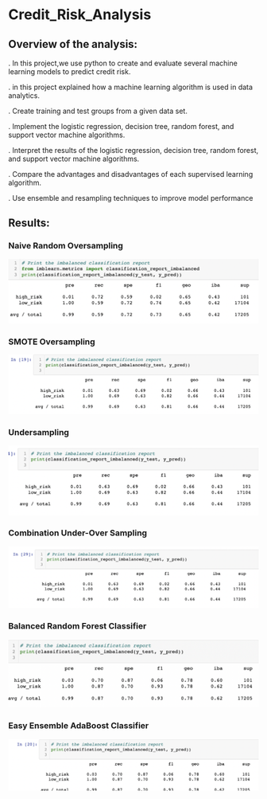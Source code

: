 # Credit_Risk_Analysis

## Overview of the analysis:

. In this project,we use python to create and evaluate several machine learning models to predict credit risk.

. in this project explained how a machine learning algorithm is used in data analytics.

. Create training and test groups from a given data set.

. Implement the logistic regression, decision tree, random forest, and support vector machine algorithms.

. Interpret the results of the logistic regression, decision tree, random forest, and support vector machine algorithms.

. Compare the advantages and disadvantages of each supervised learning algorithm.

. Use ensemble and resampling techniques to improve model performance

## Results:

 ### Naive Random Oversampling
 
 ![naive](https://github.com/TahaniSury/Credit_Risk_Analysis/blob/main/Images/naive.png)

### SMOTE Oversampling

 ![smote](https://github.com/TahaniSury/Credit_Risk_Analysis/blob/main/Images/smote.png)
 
### Undersampling

 ![undersampling](https://github.com/TahaniSury/Credit_Risk_Analysis/blob/main/Images/undersampling.png)

### Combination Under-Over Sampling

 ![combinateion-sampling](https://github.com/TahaniSury/Credit_Risk_Analysis/blob/main/Images/combinateion-sampling.png)

### Balanced Random Forest Classifier

 ![imbalanced](https://github.com/TahaniSury/Credit_Risk_Analysis/blob/main/Images/imbalanced.png)

### Easy Ensemble AdaBoost Classifier

 ![easy-ensemble](https://github.com/TahaniSury/Credit_Risk_Analysis/blob/main/Images/easy-ensemble.png)


